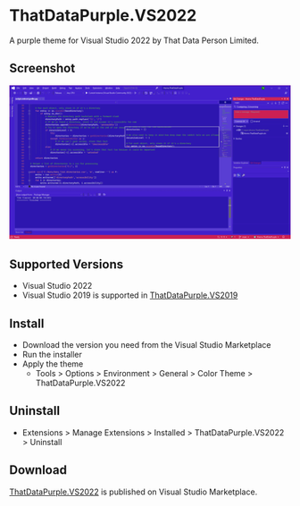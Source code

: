 # ThatDataPurple.VS2022
A purple theme for Visual Studio 2022 by That Data Person Limited.

## Screenshot
![Screenshot of ThatDataPurple theme applied to Visual Studio 2022](https://github.com/thatdataperson/ThatDataPurple.VS2022/blob/main/images/ThatDataPurple.preview.png?raw=true)

## Supported Versions
- Visual Studio 2022
- Visual Studio 2019 is supported in [ThatDataPurple.VS2019](https://github.com/thatdataperson/ThatDataPurple.VS2019)

## Install
- Download the version you need from the Visual Studio Marketplace
- Run the installer
- Apply the theme
  - Tools > Options > Environment > General > Color Theme > ThatDataPurple.VS2022

## Uninstall
- Extensions > Manage Extensions > Installed > ThatDataPurple.VS2022 > Uninstall

## Download
[ThatDataPurple.VS2022](https://marketplace.visualstudio.com/items?itemName=ThatDataPerson.themeThatDataPurpleVS2022) is published on Visual Studio Marketplace.

